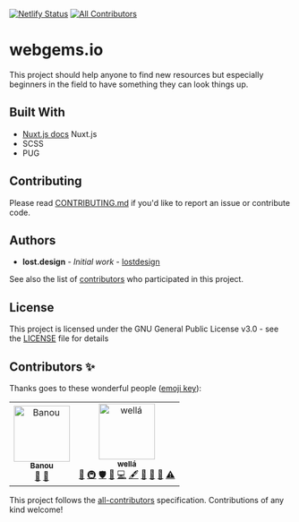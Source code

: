 [![Netlify Status](https://api.netlify.com/api/v1/badges/32128bab-176e-4a45-b21e-7a57425a36d1/deploy-status)](https://app.netlify.com/sites/epic-sammet-7ed06e/deploys)
[![All Contributors](https://img.shields.io/badge/all_contributors-2-orange.svg?style=flat-square)](#contributors)

# webgems.io

This project should help anyone to find new resources but especially beginners in the field to have something they can look things up.

## Built With

* [Nuxt.js docs](https://nuxtjs.org) Nuxt.js
* SCSS
* PUG

## Contributing

Please read [CONTRIBUTING.md](CONTRIBUTING.md) if you'd like to report an issue or contribute code.

## Authors

* **lost.design** - *Initial work* - [lostdesign](https://github.com/lostdesign)

See also the list of [contributors](https://github.com/webgems/webgems/contributors) who participated in this project.

## License

This project is licensed under the GNU General Public License v3.0 - see the [LICENSE](https://github.com/webgems/webgems/blob/master/LICENSE) file for details

## Contributors ✨

Thanks goes to these wonderful people ([emoji key](https://allcontributors.org/docs/en/emoji-key)):

<!-- ALL-CONTRIBUTORS-LIST:START - Do not remove or modify this section -->
<!-- prettier-ignore -->
<table>
  <tr>
    <td align="center"><a href="https://banou.dev"><img src="https://avatars0.githubusercontent.com/u/5209149?v=4" width="100px;" alt="Banou"/><br /><sub><b>Banou</b></sub></a><br /><a href="https://github.com/webgems/webgems/issues?q=author%3ABanou26" title="Bug reports">🐛</a> <a href="#design-Banou26" title="Design">🎨</a></td>
    <td align="center"><a href="https://lost.design"><img src="https://avatars0.githubusercontent.com/u/5164617?v=4" width="100px;" alt="wellá"/><br /><sub><b>wellá</b></sub></a><br /><a href="#business-lostdesign" title="Business development">💼</a> <a href="#infra-lostdesign" title="Infrastructure (Hosting, Build-Tools, etc)">🚇</a> <a href="#security-lostdesign" title="Security">🛡️</a> <a href="https://github.com/webgems/webgems/issues?q=author%3Alostdesign" title="Bug reports">🐛</a> <a href="https://github.com/webgems/webgems/commits?author=lostdesign" title="Code">💻</a> <a href="#content-lostdesign" title="Content">🖋</a> <a href="#ideas-lostdesign" title="Ideas, Planning, & Feedback">🤔</a> <a href="#maintenance-lostdesign" title="Maintenance">🚧</a> <a href="#review-lostdesign" title="Reviewed Pull Requests">👀</a> <a href="https://github.com/webgems/webgems/commits?author=lostdesign" title="Tests">⚠️</a></td>
  </tr>
</table>

<!-- ALL-CONTRIBUTORS-LIST:END -->

This project follows the [all-contributors](https://github.com/all-contributors/all-contributors) specification. Contributions of any kind welcome!